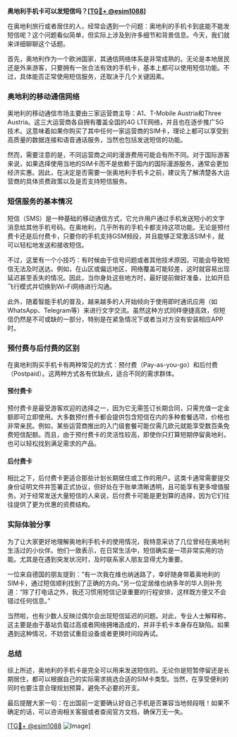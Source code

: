 **奥地利手机卡可以发短信吗？[[TG💪+ @esim1088](https://t.me/s/esim1088)]**

在奥地利旅行或者居住的人，经常会遇到一个问题：奥地利的手机卡到底能不能发短信呢？这个问题看似简单，但实际上涉及到许多细节和背景信息。今天，我们就来详细聊聊这个话题。

首先，奥地利作为一个欧洲国家，其通信网络体系是非常成熟的。无论是本地居民还是外来游客，只要拥有一张合法有效的手机卡，基本上都可以使用短信功能。不过，具体能否正常使用短信服务，还取决于几个关键因素。

### 奥地利的移动通信网络

奥地利的移动通信市场主要由三家运营商主导：A1、T-Mobile Austria和Three Austria。这三大运营商各自拥有覆盖全国的4G LTE网络，并且也在逐步推广5G技术。这意味着如果你购买了其中任何一家运营商的SIM卡，理论上都可以享受到高质量的数据连接和语音通话服务，当然也包括发送短信的功能。

然而，需要注意的是，不同运营商之间的漫游费用可能会有所不同。对于国际游客来说，如果选择使用当地的SIM卡而不是依赖于国内的国际漫游服务，通常会更加经济实惠。因此，在决定是否需要一张奥地利手机卡之前，建议先了解清楚各大运营商的具体资费政策以及是否支持短信服务。

### 短信服务的基本情况

短信（SMS）是一种基础的移动通信方式，它允许用户通过手机发送短小的文字消息给其他手机号码。在奥地利，几乎所有的手机卡都支持这项功能。无论是预付费卡还是后付费卡，只要你的手机支持GSM频段，并且能够正常激活SIM卡，就可以轻松地发送和接收短信。

不过，这里有一个小技巧：有时候由于信号问题或者其他技术原因，可能会导致短信无法及时送达。例如，在山区或偏远地区，网络覆盖可能较差，这时就容易出现延迟甚至丢失的情况。因此，当你身处这些地方时，最好提前做好准备，比如开启飞行模式并切换到Wi-Fi网络进行沟通。

此外，随着智能手机的普及，越来越多的人开始倾向于使用即时通讯应用（如WhatsApp、Telegram等）来进行文字交流。虽然这种方式同样便捷高效，但短信仍然是不可或缺的一部分，特别是在紧急情况下或者当对方没有安装相应APP时。

### 预付费与后付费的区别

在奥地利购买手机卡有两种常见的方式：预付费（Pay-as-you-go）和后付费（Postpaid）。这两种方式各有优缺点，适合不同的需求群体。

#### 预付费卡

预付费卡是最受游客欢迎的选择之一，因为它无需签订长期合同，只需充值一定金额即可立即使用。大多数预付费卡都会提供包含短信在内的多种套餐选项，价格也非常亲民。例如，某些运营商推出的入门级套餐可能仅需几欧元就能享受数百条免费短信配额。而且，由于预付费卡的灵活性较高，即使你只打算短期停留奥地利，也可以轻松找到满足需求的产品。

#### 后付费卡

相比之下，后付费卡更适合那些计划长期居住或工作的用户。这类卡通常需要提交身份证明文件并签署正式协议，但好处在于账单清晰透明，且可能享有更多增值服务。对于经常发送大量短信的人来说，后付费卡可能是更划算的选择，因为它们往往提供了更为优惠的资费结构。

### 实际体验分享

为了让大家更好地理解奥地利手机卡的使用情况，我特意采访了几位曾经在奥地利生活过的小伙伴。他们一致表示，在日常生活中，短信确实是一项非常实用的功能。尤其是在遇到突发状况时，及时联系家人朋友显得尤为重要。

一位来自德国的朋友提到：“有一次我在维也纳迷路了，幸好随身带着奥地利的SIM卡，通过短信顺利找到了正确的方向。”另一位定居维也纳多年的华人则补充道：“除了打电话之外，我还习惯用短信记录重要的行程安排，这样既方便又不会错过任何信息。”

当然啦，也有少数人反映过偶尔会出现短信延迟的问题。对此，专业人士解释称，这主要是由于基站负载过高或者网络拥堵造成的，并非手机卡本身存在缺陷。如果遇到这种情况，不妨尝试重启设备或者更换时间段再试。

### 总结

综上所述，奥地利的手机卡是完全可以用来发送短信的。无论你是短暂停留还是长期居住，都可以根据自己的实际需求挑选合适的SIM卡类型。当然，在享受便利的同时也要注意合理规划预算，避免不必要的开支。

最后提醒大家一句：在出国前一定要确认好自己手机是否兼容当地频段哦！如果不确定的话，可以咨询相关客服或者查阅官方文档，确保万无一失。

[[TG💪+ @esim1088](https://t.me/s/esim1088) ![Image](https://i.postimg.cc/4NQfJmqS/Snipaste-2025-05-13-00-14-12.png)]
